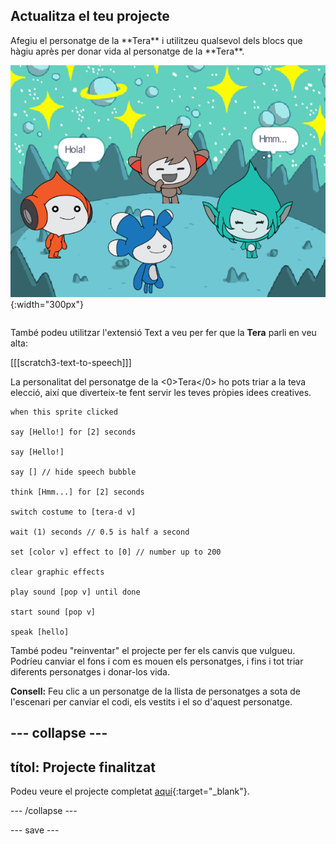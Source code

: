 ## Actualitza el teu projecte

<div style="display: flex; flex-wrap: wrap">
<div style="flex-basis: 200px; flex-grow: 1; margin-right: 15px;">
Afegiu el personatge de la **Tera** i utilitzeu qualsevol dels blocs que hàgiu après per donar vida al personatge de la **Tera**.
</div>
<div>

![El personatge de la Tera a l'escenari.](images/tera-step.png){:width="300px"}

</div>
</div>

També podeu utilitzar l'extensió Text a veu per fer que la **Tera** parli en veu alta:

[[[scratch3-text-to-speech]]]

La personalitat del personatge de la <0>Tera</0> ho pots triar a la teva elecció, així que diverteix-te fent servir les teves pròpies idees creatives.

```blocks3
when this sprite clicked

say [Hello!] for [2] seconds

say [Hello!]

say [] // hide speech bubble

think [Hmm...] for [2] seconds

switch costume to [tera-d v]

wait (1) seconds // 0.5 is half a second

set [color v] effect to [0] // number up to 200

clear graphic effects

play sound [pop v] until done

start sound [pop v]

speak [hello]
```

També podeu "reinventar" el projecte per fer els canvis que vulgueu. Podríeu canviar el fons i com es mouen els personatges, i fins i tot triar diferents personatges i donar-los vida.

**Consell:** Feu clic a un personatge de la llista de personatges a sota de l'escenari per canviar el codi, els vestits i el so d'aquest personatge.

--- collapse ---
---
títol: Projecte finalitzat
---

Podeu veure el projecte completat [aquí](https://scratch.mit.edu/projects/485673032/){:target="_blank"}.

--- /collapse ---

--- save ---
